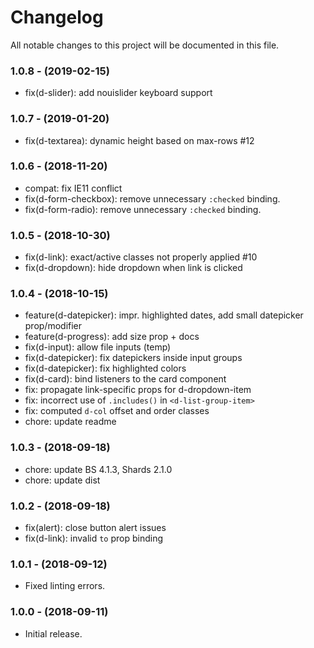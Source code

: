 # Changelog

All notable changes to this project will be documented in this file.

### 1.0.8 - (2019-02-15)

  * fix(d-slider): add nouislider keyboard support

### 1.0.7 - (2019-01-20)

* fix(d-textarea): dynamic height based on max-rows #12

### 1.0.6 - (2018-11-20)

* compat: fix IE11 conflict
* fix(d-form-checkbox): remove unnecessary `:checked` binding.
* fix(d-form-radio): remove unnecessary `:checked` binding.

### 1.0.5 - (2018-10-30)

* fix(d-link): exact/active classes not properly applied #10
* fix(d-dropdown): hide dropdown when link is clicked

### 1.0.4 - (2018-10-15)

* feature(d-datepicker): impr. highlighted dates, add small datepicker prop/modifier
* feature(d-progress): add size prop + docs
* fix(d-input): allow file inputs (temp)
* fix(d-datepicker): fix datepickers inside input groups
* fix(d-datepicker): fix highlighted colors
* fix(d-card): bind listeners to the card component
* fix: propagate link-specific props for d-dropdown-item
* fix: incorrect use of `.includes()` in `<d-list-group-item>`
* fix: computed `d-col` offset and order classes
* chore: update readme

### 1.0.3 - (2018-09-18)

* chore: update BS 4.1.3, Shards 2.1.0
* chore: update dist

### 1.0.2 - (2018-09-18)

* fix(alert): close button alert issues
* fix(d-link): invalid `to` prop binding

### 1.0.1 - (2018-09-12)

* Fixed linting errors.

### 1.0.0 - (2018-09-11)

* Initial release.
